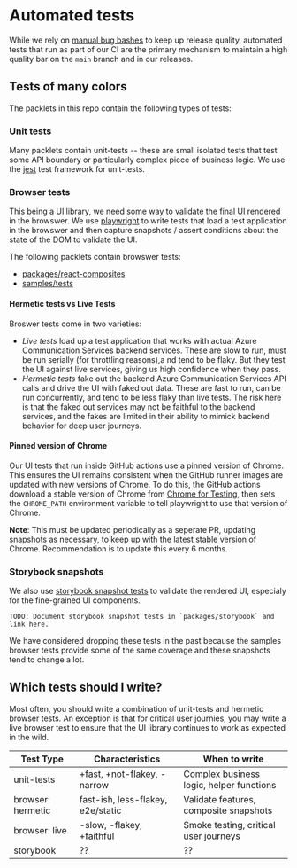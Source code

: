 # Automated tests

While we rely on [manual bug bashes](../releases/release-checklist.md) to keep up release quality, automated tests that run as part of our CI are the primary mechanism to maintain a high quality bar on the `main` branch and in our releases.

## Tests of many colors

The packlets in this repo contain the following types of tests:

### Unit tests

Many packlets contain unit-tests -- these are small isolated tests that test some API boundary or particularly complex piece of business logic. We use the [jest](https://jestjs.io/) test framework for unit-tests.

### Browser tests

This being a UI library, we need some way to validate the final UI rendered in the browswer. We use [playwright](https://playwright.dev/) to write tests that load a test application in the browswer and then capture snapshots / assert conditions about the state of the DOM to validate the UI.

The following packlets contain browswer tests:

* [packages/react-composites](../../packages/react-composites/tests/README.md)
* [samples/tests](../../samples/tests/README.md)

#### Hermetic tests vs Live Tests

Broswer tests come in two varieties:

* *Live tests* load up a test application that works with actual Azure Communication Services backend services. These are slow to run, must be run serially (for throttling reasons),a nd tend to be flaky. But they test the UI against live services, giving us high confidence when they pass.
* *Hermetic tests* fake out the backend Azure Communication Services API calls and drive the UI with faked out data. These are fast to run, can be run concurrently, and tend to be less flaky than live tests. The risk here is that the faked out services may not be faithful to the backend services, and the fakes are limited in their ability to mimick backend behavior for deep user journeys.

#### Pinned version of Chrome

Our UI tests that run inside GitHub actions use a pinned version of Chrome. This ensures the UI remains consistent when the GitHub runner images are updated with new versions of Chrome. To do this, the GitHub actions download a stable version of Chrome from [Chrome for Testing](https://developer.chrome.com/blog/chrome-for-testing/#versioned_browser_binaries), then sets the `CHROME_PATH` environment variable to tell playwright to use that version of Chrome.

**Note**: This must be updated periodically as a seperate PR, updating snapshots as necessary, to keep up with the latest stable version of Chrome. Recommendation is to update this every 6 months.

### Storybook snapshots

We also use [storybook snapshot tests](https://storybook.js.org/docs/react/writing-tests/snapshot-testing) to validate the rendered UI, especialy for the fine-grained UI components.

    TODO: Document storybook snapshot tests in `packages/storybook` and link here.

We have considered dropping these tests in the past because the samples browser tests provide some of the same coverage and these snapshots tend to change a lot.

## Which tests should I write?

Most often, you should write a combination of unit-tests and hermetic browser tests. An exception is that for critical user journies, you may write a live browser test to ensure that the UI library continues to work as expected in the wild.

| Test Type         |  Characteristics                  | When to write                               |
| ----------------- | --------------------------------- | ------------------------------------------- |
| unit-tests        | +fast, +not-flakey, -narrow       | Complex business logic, helper functions    |
| browser: hermetic | fast-ish, less-flakey, e2e/static | Validate features, composite snapshots      |
| browser: live     | -slow, -flakey, +faithful         | Smoke testing, critical user journeys       |
| storybook         | ??                                | ??                                          |